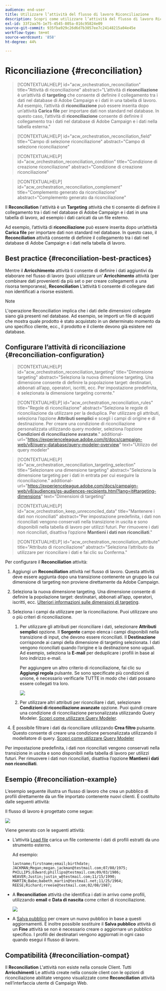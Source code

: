 ```yaml
---
audience: end-user
title: Utilizzare l’attività del flusso di lavoro Riconciliazione
description: Scopri come utilizzare l’attività del flusso di lavoro Riconciliazione
exl-id: 33f2aa76-1e75-4545-805a-016c95824e09
source-git-commit: 935fba929c26d6d7b3057ee7c24148215a04e45e
workflow-type: tm+mt
source-wordcount: '858'
ht-degree: 44%

---
```


# Riconciliazione {#reconciliation}

>[!CONTEXTUALHELP]
>id="acw_orchestration_reconciliation"
>title="Attività di riconciliazione"
>abstract="L’attività di **riconciliazione** è un’attività di **targeting** che consente di definire il collegamento tra i dati nel database di Adobe Campaign e i dati in una tabella di lavoro. Ad esempio, l’attività di **riconciliazione** può essere inserita dopo un’attività **Carica file** per importare dati non standard nel database. In questo caso, l’attività di **riconciliazione** consente di definire il collegamento tra i dati nel database di Adobe Campaign e i dati nella tabella esterna."

>[!CONTEXTUALHELP]
>id="acw_orchestration_reconciliation_field"
>title="Campo di selezione riconciliazione"
>abstract="Campo di selezione riconciliazione"

>[!CONTEXTUALHELP]
>id="acw_orchestration_reconciliation_condition"
>title="Condizione di creazione riconciliazione"
>abstract="Condizione di creazione riconciliazione"

>[!CONTEXTUALHELP]
>id="acw_orchestration_reconciliation_complement"
>title="Complemento generato da riconciliazione"
>abstract="Complemento generato da riconciliazione"

Il **Reconciliation** l&#39;attività è un **Targeting** attività che ti consente di definire il collegamento tra i dati nel database di Adobe Campaign e i dati in una tabella di lavoro, ad esempio i dati caricati da un file esterno.

Ad esempio, l’attività di **riconciliazione** può essere inserita dopo un’attività **Carica file** per importare dati non standard nel database. In questo caso, il **Reconciliation** attività consente di definire il collegamento tra i dati nel database di Adobe Campaign e i dati nella tabella di lavoro.

## Best practice {#reconciliation-best-practices}

Mentre il **Arricchimento** attività ti consente di definire i dati aggiuntivi da elaborare nel flusso di lavoro (puoi utilizzare un’ **Arricchimento** attività (per combinare dati provenienti da più set o per creare collegamenti a una risorsa temporanea), **Reconciliation** L’attività ti consente di collegare dati non identificati a risorse esistenti.

>[!NOTE]
>L&#39;operazione Reconciliation implica che i dati delle dimensioni collegate siano già presenti nel database.  Ad esempio, se importi un file di acquisti che mostra quale prodotto è stato acquistato in un determinato momento da uno specifico cliente, ecc., il prodotto e il cliente devono già esistere nel database.

## Configurare l’attività di riconciliazione {#reconciliation-configuration}

>[!CONTEXTUALHELP]
>id="acw_orchestration_reconciliation_targeting"
>title="Dimensione targeting"
>abstract="Seleziona la nuova dimensione targeting. Una dimensione consente di definire la popolazione target: destinatari, abbonati all’app, operatori, iscritti, ecc. Per impostazione predefinita, è selezionata la dimensione targeting corrente."

>[!CONTEXTUALHELP]
>id="acw_orchestration_reconciliation_rules"
>title="Regole di riconciliazione"
>abstract="Seleziona le regole di riconciliazione da utilizzare per la deduplica. Per utilizzare gli attributi, seleziona l’opzione **Attributi semplici** e scegli i campi di origine e di destinazione. Per creare una condizione di riconciliazione personalizzata utilizzando query modeler, seleziona l’opzione **Condizioni di riconciliazione avanzate**."
>additional-url="https://experienceleague.adobe.com/it/docs/campaign-web/v8/query-database/query-modeler-overview" text="Utilizzo del query modeler"

>[!CONTEXTUALHELP]
>id="acw_orchestration_reconciliation_targeting_selection"
>title="Selezionare una dimensione targeting"
>abstract="Seleziona la dimensione targeting per i dati in entrata per cui eseguire la riconciliazione."
>additional-url="https://experienceleague.adobe.com/docs/campaign-web/v8/audiences/gs-audiences-recipients.html?lang=it#targeting-dimensions" text="Dimensioni di targeting"

>[!CONTEXTUALHELP]
>id="acw_orchestration_keep_unreconciled_data"
>title="Mantenere i dati non riconciliati"
>abstract="Per impostazione predefinita, i dati non riconciliati vengono conservati nella transizione in uscita e sono disponibili nella tabella di lavoro per utilizzi futuri. Per rimuovere i dati non riconciliati, disattiva l’opzione **Mantieni i dati non riconciliati**."

>[!CONTEXTUALHELP]
>id="acw_orchestration_reconciliation_attribute"
>title="Attributo di riconciliazione"
>abstract="Seleziona l’attributo da utilizzare per riconciliare i dati e fai clic su Conferma."

Per configurare il **Reconciliation** attività:

1. Aggiungi un **Reconciliation** attività nel flusso di lavoro. Questa attività deve essere aggiunta dopo una transizione contenente un gruppo la cui dimensione di targeting non proviene direttamente da Adobe Campaign.

1. Seleziona la nuova dimensione targeting. Una dimensione consente di definire la popolazione target: destinatari, abbonati all’app, operatori, iscritti, ecc. [Ulteriori informazioni sulle dimensioni di targeting](../../audience/about-recipients.md#targeting-dimensions).

1. Seleziona i campi da utilizzare per la riconciliazione. Puoi utilizzare uno o più criteri di riconciliazione.

   1. Per utilizzare gli attributi per riconciliare i dati, selezionare **Attributi semplici** opzione. Il **Sorgente** campo elenca i campi disponibili nella transizione di input, che devono essere riconciliati. Il **Destinazione** corrisponde ai campi della dimensione di targeting selezionata. I dati vengono riconciliati quando l’origine e la destinazione sono uguali. Ad esempio, seleziona la **E-mail** per deduplicare i profili in base al loro indirizzo e-mail.

      Per aggiungere un altro criterio di riconciliazione, fai clic su **Aggiungi regola** pulsante. Se sono specificate più condizioni di unione, è necessario verificarle TUTTE in modo che i dati possano essere collegati tra loro.

      ![](../assets/workflow-reconciliation-criteria.png)

   1. Per utilizzare altri attributi per riconciliare i dati, selezionare **Condizioni di riconciliazione avanzate** opzione. Puoi quindi creare una condizione di riconciliazione personalizzata utilizzando Query Modeler. [Scopri come utilizzare Query Modeler](../../query/query-modeler-overview.md).

1. È possibile filtrare i dati da riconciliare utilizzando **Crea filtro** pulsante. Questo consente di creare una condizione personalizzata utilizzando il modellatore di query. [Scopri come utilizzare Query Modeler](../../query/query-modeler-overview.md)

Per impostazione predefinita, i dati non riconciliati vengono conservati nella transizione in uscita e sono disponibili nella tabella di lavoro per utilizzi futuri. Per rimuovere i dati non riconciliati, disattiva l’opzione **Mantieni i dati non riconciliati**.

## Esempio {#reconciliation-example}

L’esempio seguente illustra un flusso di lavoro che crea un pubblico di profili direttamente da un file importato contenente nuovi clienti. È costituito dalle seguenti attività:

Il flusso di lavoro è progettato come segue:

![](../assets/workflow-reconciliation-sample-1.0.png)


Viene generato con le seguenti attività:

* L’attività [Load file](load-file.md) carica un file contenente i dati di profili estratti da uno strumento esterno.

  Ad esempio:

  ```
  lastname;firstname;email;birthdate;
  JACKMAN;Megan;megan.jackman@testmail.com;07/08/1975;
  PHILLIPS;Edward;phillips@testmail.com;09/03/1986;
  WEAVER;Justin;justin_w@testmail.com;11/15/1990;
  MARTIN;Babe;babeth_martin@testmail.net;11/25/1964;
  REESE;Richard;rreese@testmail.com;02/08/1987;
  ```

* A **Reconciliation** attività che identifica i dati in arrivo come profili, utilizzando **email** e **Data di nascita** come criteri di riconciliazione.

  ![](../assets/workflow-reconciliation-sample-1.1.png)

* A [Salva pubblico](save-audience.md) per creare un nuovo pubblico in base a questi aggiornamenti. È inoltre possibile sostituire il **Salva pubblico** attività di un **Fine** attività se non è necessario creare o aggiornare un pubblico specifico. I profili dei destinatari vengono aggiornati in ogni caso quando esegui il flusso di lavoro.


## Compatibilità {#reconciliation-compat}

Il **Reconciliation** L&#39;attività non esiste nella console Client. Tutti **Arricchimenti** Le attività create nella console client con le opzioni di riconciliazione abilitate vengono visualizzate come **Reconciliation** attività nell’interfaccia utente di Campaign Web.
